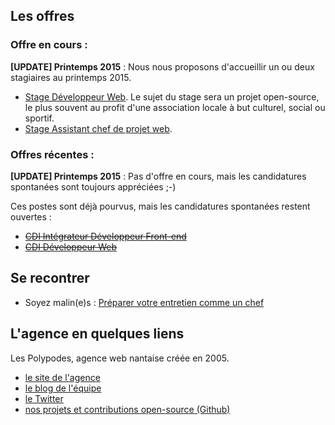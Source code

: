 ## Les offres

### Offre en cours : 

**[UPDATE] Printemps 2015** : Nous nous proposons d'accueillir un ou deux stagiaires au printemps 2015.

- [Stage Développeur Web](Stage-developpeur-web.md). Le sujet du stage sera un projet open-source, le plus souvent au profit d'une association locale à but culturel, social ou sportif.
- [Stage Assistant chef de projet web](Stage-Assistant-chef-de-projet-web.md). 

### Offres récentes : 

**[UPDATE] Printemps 2015** : Pas d'offre en cours, mais les candidatures spontanées sont toujours appréciées ;-)

Ces postes sont déjà pourvus, mais les candidatures spontanées restent ouvertes :

- ~~[CDI Intégrateur Développeur Front-end](CDI-Integrateur-Developpeur-Front-End.md)~~
- ~~[CDI Développeur Web](CDI-Developpeur-web.md)~~


## Se recontrer

- Soyez malin(e)s : [Préparer votre entretien comme un chef](BraceYourself.md)

## L'agence en quelques liens

Les Polypodes, agence web nantaise créée en 2005.

- [le site de l'agence](http://lespolypodes.com)
- [le blog de l'équipe](http://lespolypodes.tumblr.com)
- [le Twitter](https://twitter.com/lespolypodes)
- [nos projets et contributions open-source (Github)](https://github.com/polypodes)


